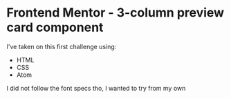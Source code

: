 # Frontend Mentor - 3-column preview card component

I've taken on this first challenge using:
- HTML
- CSS
- Atom

I did not follow the font specs tho, I wanted to try from my own

